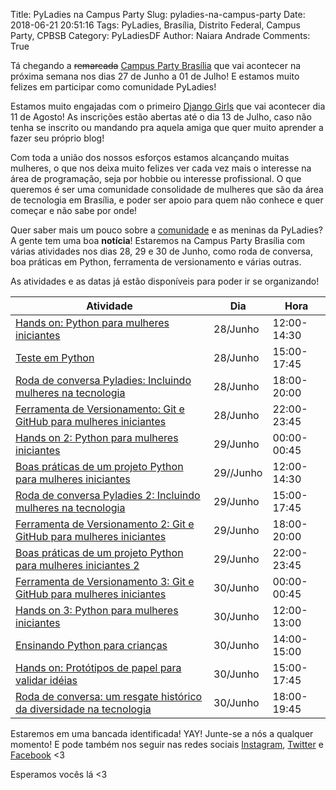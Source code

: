 Title: PyLadies na Campus Party
Slug: pyladies-na-campus-party
Date: 2018-06-21 20:51:16
Tags: PyLadies, Brasília, Distrito Federal, Campus Party, CPBSB
Category: PyLadiesDF
Author: Naiara Andrade
Comments: True

Tá chegando a <strike>remarcada</strike> [Campus Party Brasília][cpbsb] que vai acontecer na próxima semana nos dias 27 de Junho a 01 de Julho! E estamos muito felizes em participar como comunidade PyLadies!

Estamos muito engajadas com o primeiro [Django Girls][dg] que vai acontecer dia 11 de Agosto! As inscrições estão abertas até o dia 13 de Julho, caso não tenha se inscrito ou mandando pra aquela amiga que quer muito aprender a fazer seu próprio blog!

Com toda a união dos nossos esforços estamos alcançando muitas mulheres, o que nos deixa muito felizes ver cada vez mais o interesse na área de programação, seja por hobbie ou interesse profissional. O que queremos é ser uma comunidade consolidade de mulheres que são da área de tecnologia em Brasília, e poder ser apoio para quem não conhece e quer começar e não sabe por onde!

Quer saber mais um pouco sobre a [comunidade][comunidadepyladies] e as meninas da PyLadies? A gente tem uma boa **notícia**! Estaremos na Campus Party Brasília com várias atividades nos dias 28, 29 e 30 de Junho, como roda de conversa, boa práticas em Python, ferramenta de versionamento e várias outras.

As atividades e as datas já estão disponíveis para poder ir se organizando!

|Atividade|Dia|Hora|
|---|---|---|
|[Hands on: Python para mulheres iniciantes](https://goo.gl/8EWP2X)|28/Junho|12:00-14:30|
|[Teste em Python](https://goo.gl/XU6uFT)|28/Junho|15:00-17:45|
|[Roda de conversa Pyladies: Incluindo mulheres na tecnologia](https://goo.gl/1ZE1x1)|28/Junho|18:00-20:00|
|[Ferramenta de Versionamento: Git e GitHub para mulheres iniciantes](https://goo.gl/cfx1Eb)|28/Junho|22:00-23:45|
|[Hands on 2: Python para mulheres iniciantes](https://goo.gl/jHsRGu)|29/Junho|00:00-00:45|
|[Boas práticas de um projeto Python para mulheres iniciantes](https://goo.gl/YhZNv2)|29//Junho|12:00-14:30|
|[Roda de conversa Pyladies 2: Incluindo mulheres na tecnologia](https://goo.gl/GMeXgs)|29/Junho|15:00-17:45|
|[Ferramenta de Versionamento 2: Git e GitHub para mulheres iniciantes](https://goo.gl/yT9ZZg)|29/Junho|18:00-20:00|
|[Boas práticas de um projeto Python para mulheres iniciantes 2](https://goo.gl/3o48zz)|29/Junho|22:00-23:45|
|[Ferramenta de Versionamento 3: Git e GitHub para mulheres iniciantes](https://goo.gl/pzD5Ae)|30/Junho|00:00-00:45|
|[Hands on 3: Python para mulheres iniciantes](https://goo.gl/SXrWjD)|30/Junho|12:00-13:00|
|[Ensinando Python para crianças](https://goo.gl/oQRWyq)|30/Junho|14:00-15:00|
|[Hands on: Protótipos de papel para validar idéias](https://goo.gl/V12iVm)|30/Junho|15:00-17:45|
|[Roda de conversa: um resgate histórico da diversidade na tecnologia](https://goo.gl/18djmk)|30/Junho|18:00-19:45|


Estaremos em uma bancada identificada! YAY! Junte-se a nós a qualquer momento! E pode também nos seguir nas redes sociais [Instagram][instagram], [Twitter][twitter] e [Facebook][facebook] <3

Esperamos vocês lá <3



[cpbsb]: http://brasil.campus-party.org/cpbrasilia/
[dg]:https://djangogirls.org/brasilia/
[comunidadepyladies]: http://brasil.campus-party.org/cpbrasilia/patrocinadores/
[instagram]: https://www.instagram.com/pyladiesdf/
[facebook]: https://www.facebook.com/pyladiesdf/
[twitter]: https://twitter.com/pyladiesdf
